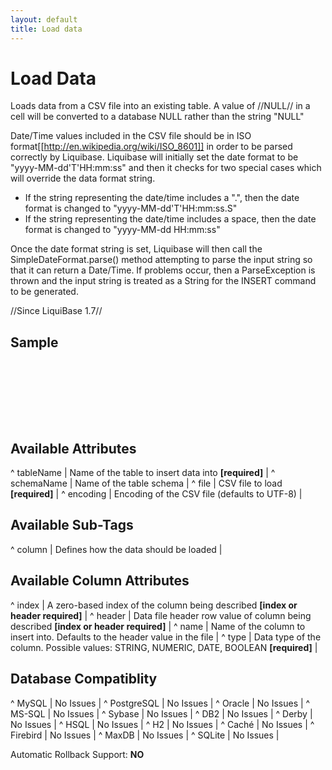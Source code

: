 ```yaml
---
layout: default
title: Load data
---
```


# Load Data #

Loads data from a CSV file into an existing table.  A value of //NULL// in a cell will be converted to a database NULL rather than the string "NULL"

Date/Time values included in the CSV file should be in ISO format[[http://en.wikipedia.org/wiki/ISO_8601]] in order to be parsed correctly by Liquibase.  Liquibase will initially set the date format to be "yyyy-MM-dd'T'HH:mm:ss" and then it checks for two special cases which will override the data format string.

  - If the string representing the date/time includes a ".", then the date format is changed to "yyyy-MM-dd'T'HH:mm:ss.S"
  - If the string representing the date/time includes a space, then the date format is changed to "yyyy-MM-dd HH:mm:ss"

Once the date format string is set, Liquibase will then call the SimpleDateFormat.parse() method attempting to parse the input string so that it can return a Date/Time.  If problems occur, then a ParseException is thrown and the input string is treated as a String for the INSERT command to be generated.



//Since LiquiBase 1.7//


## Sample ##

<code xml>
<loadData tableName="users" file="com/sample/users.csv">
    <column name="id" type="NUMERIC"/>
    <column name="firstname" type="STRING"/>
    <column name="lastname" type="STRING"/>
    <column name="username" type="STRING"/>
</loadData>
</code>


## Available Attributes ##

^ tableName  | Name of the table to insert data into **[required]** | 
^ schemaName  | Name of the table schema  | 
^ file  | CSV file to load **[required]**  | 
^ encoding | Encoding of the CSV file (defaults to UTF-8)  | 

## Available Sub-Tags ##

^ column  | Defines how the data should be loaded  | 





## Available Column Attributes ##

^ index | A zero-based index of the column being described **[index or header required]** | 
^ header | Data file header row value of column being described **[index or header required]** | 
^ name  | Name of the column to insert into.  Defaults to the header value in the file |
^ type  | Data type of the column. Possible values: STRING, NUMERIC, DATE, BOOLEAN **[required]**  |


## Database Compatiblity ##

^ MySQL  | No Issues  | 
^ PostgreSQL  | No Issues  | 
^ Oracle  | No Issues  | 
^ MS-SQL  | No Issues  | 
^ Sybase  | No Issues  | 
^ DB2  | No Issues  | 
^ Derby  | No Issues  | 
^ HSQL  | No Issues  | 
^ H2  | No Issues  | 
^ Caché  | No Issues  | 
^ Firebird  | No Issues  | 
^ MaxDB  | No Issues  | 
^ SQLite  | No Issues  | 

Automatic Rollback Support: **NO**